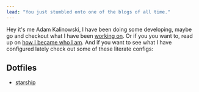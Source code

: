 ```yaml
---
lead: "You just stumbled onto one of the blogs of all time."
---
```


Hey it's me Adam Kalinowski, I have been doing some developing, maybe go and checkout what I have been [working on](/posts). Or if you you want to, read up on [how I became who I am](/about). And if you want to see what I have configured lately check out some of these literate configs: 

## Dotfiles 
- [starship](/dotfiles/starship)


